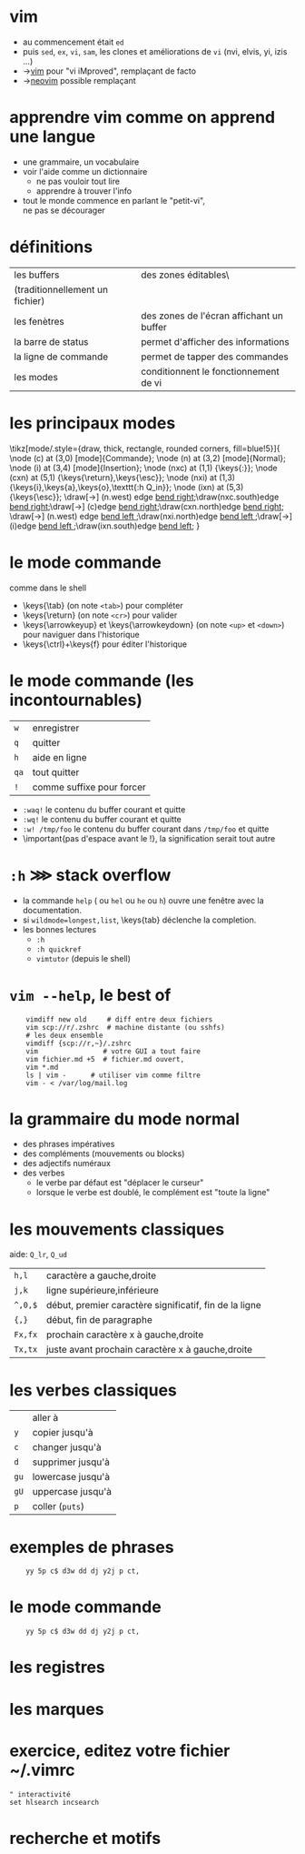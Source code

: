 # vim

* au commencement était `ed`
* puis `sed`, `ex`, `vi`, `sam`, les clones et améliorations de `vi`
  (nvi, elvis, yi, izis ...)
* →[vim](http://vim.org) pour "vi iMproved", remplaçant de facto
* →[neovim](http://neovim.io) possible remplaçant

# apprendre vim comme on apprend une langue

* une grammaire, un vocabulaire
* voir l'aide comme un dictionnaire
    * ne pas vouloir tout lire
    * apprendre à trouver l'info
* tout le monde commence en parlant le "petit-vi",\
  ne pas se décourager

# définitions

|||
|:-|-
| les buffers |des zones éditables\
    (traditionnellement un fichier)|
| les fenètres |des zones de l'écran affichant un buffer|
| la barre de status   |permet d'afficher des informations|
| la ligne de commande |permet de tapper des commandes|
| les modes |conditionnent le fonctionnement de vi|

# les principaux modes

\tikz[mode/.style={draw, thick, rectangle, rounded corners, fill=blue!5}]{
    \node (c) at (3,0) [mode]{Commande};
    \node (n) at (3,2) [mode]{Normal};
    \node (i) at (3,4) [mode]{Insertion};
    \node (nxc) at (1,1) {\keys{:}};
    \node (cxn) at (5,1) {\keys{\return},\keys{\esc}};
    \node (nxi) at (1,3) {\keys{i},\keys{a},\keys{o},\texttt{:h Q\_in}};
    \node (ixn) at (5,3) {\keys{\esc}};
    \draw[->] (n.west) edge [bend right](nxc.north);\draw(nxc.south)edge [bend right](c);\draw[->] (c)edge [bend right](cxn.south);\draw(cxn.north)edge [bend right](n.east);
    \draw[->] (n.west) edge [bend left ](nxi.south);\draw(nxi.north)edge [bend left ](i);\draw[->] (i)edge [bend left ](ixn.north);\draw(ixn.south)edge [bend left](n.east);
}

# le mode commande

comme dans le shell

* \keys{\tab} (on note `<tab>`) pour compléter
* \keys{\return} (on note `<cr>`) pour valider
* \keys{\arrowkeyup} et \keys{\arrowkeydown} (on note `<up>` et `<down>`) pour naviguer dans l'historique
* \keys{\ctrl}+\keys{f} pour éditer l'historique

# le mode commande (les incontournables)

|||
|:-|:-|
| `w` | enregistrer |
| `q` | quitter     |
| `h` | aide en ligne |
| `qa`| tout quitter |
| `!` | comme suffixe pour forcer|

* `:waq!` le contenu du buffer courant et quitte
* `:wq!` le contenu du buffer courant et quitte
* `:w! /tmp/foo` le contenu du buffer courant dans `/tmp/foo` et quitte
* \important{pas d'espace avant le !}, la signification serait tout autre

# `:h` $\ggg$ stack overflow

* la commande  `help` ( ou `hel` ou `he` ou `h`) ouvre une fenêtre avec la documentation.
* si `wildmode=longest,list`, \keys{tab} déclenche la completion.
* les bonnes lectures 
    * `:h`
    * `:h quickref`
    * `vimtutor` (depuis le shell)

# `vim --help`, le best of

~~~{.zsh}
    vimdiff new old     # diff entre deux fichiers
    vim scp://r/.zshrc  # machine distante (ou sshfs)
    # les deux ensemble 
    vimdiff {scp://r,~}/.zshrc
    vim                # votre GUI a tout faire
    vim fichier.md +5  # fichier.md ouvert, 
    vim *.md
    ls | vim -      # utiliser vim comme filtre 
    vim - < /var/log/mail.log
~~~ 

# la grammaire du mode normal

* des phrases impératives
* des compléments (mouvements ou blocks)
* des adjectifs numéraux
* des verbes
    * le verbe par défaut est "déplacer le curseur"
    * lorsque le verbe est doublé, le complément est "toute la ligne"

# les mouvements classiques

aide: `Q_lr`, `Q_ud`

|||
|:-|:-|
| `h,l`   | caractère a gauche,droite |
| `j,k`   | ligne supérieure,inférieure |
| `^,0,$` | début, premier caractère significatif, fin de la ligne |
| `{,}`   | début, fin de paragraphe |
| `Fx,fx` | prochain caractère x à gauche,droite |
| `Tx,tx` | juste avant prochain caractère x à gauche,droite |

# les verbes classiques

|||
|:-|:-|
|        | aller à |
| `y`    | copier  jusqu'à |
| `c`    | changer jusqu'à |
| `d`    | supprimer jusqu'à |
| `gu`   | lowercase jusqu'à |
| `gU`   | uppercase jusqu'à |
| `p`    | coller (`puts`) |


# exemples de phrases

~~~{.zsh}
    yy 5p c$ d3w dd dj y2j p ct,
~~~

# le mode commande

~~~{.zsh}
    yy 5p c$ d3w dd dj y2j p ct,
~~~

# les registres

# les marques

# exercice, editez votre fichier ~/.vimrc

    " interactivité
    set hlsearch incsearch

# recherche et motifs


